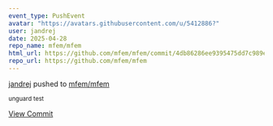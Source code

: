 ```yaml
---
event_type: PushEvent
avatar: "https://avatars.githubusercontent.com/u/5412886?"
user: jandrej
date: 2025-04-28
repo_name: mfem/mfem
html_url: https://github.com/mfem/mfem/commit/4db86286ee9395475dd7c989e3233adfe9a12201
repo_url: https://github.com/mfem/mfem
---
```


<a href='https://github.com/jandrej' target='_blank'>jandrej</a> pushed to <a href='https://github.com/mfem/mfem' target='_blank'>mfem/mfem</a>

<small>unguard test</small>

<a href='https://github.com/mfem/mfem/commit/4db86286ee9395475dd7c989e3233adfe9a12201' target='_blank'>View Commit</a>
